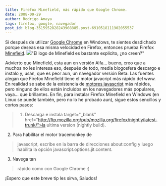 ```yaml
---
title: Firefox Minefield, más rápido que Google Chrome.
date: 2008-09-29
author: Rodrigo Amaya
tags: firefox, google, navegador
post_id: blog-3515952828243908885.post-6910518111902055537
---
```


Si después de utilizar [Google Chrome](http://www.srbyte.com/2008/09/navegador-web-de-google.html) en Windows, te sientes desdichado porque deseas esa misma velocidad en Firefox, entonces prueba Firefox [Minefield](http://www.mozilla.org/projects/minefield/). [![](http://3.bp.blogspot.com/_ayvorITawE4/SODq-MH0iNI/AAAAAAAABT0/PKMijjlShZQ/s320/minefield-icon.png)](http://3.bp.blogspot.com/_ayvorITawE4/SODq-MH0iNI/AAAAAAAABT0/PKMijjlShZQ/s1600-h/minefield-icon.png)"El logo de Minefield es bastante explicito, ¿no creen?"

Advierto que Minefield, esta aun en versión Alfa... bueno, creo que a muchos no les interesa eso, después de todo, media blogosfera descargo e instalo y, usan, que es peor aun, un navegador versión Beta. Las fuentes alegan que Firefox Minefield tiene el motor javacript más rápido del www. En realidad se sabe de la existencia de [motores javascript](http://www.machaxor.net/2008/09/26/most-fastester-browser-in-the-world-evar/) más rápidos, pero ninguno de ellos están incluidos en los navegadores más populares, vaya... que brillantes. En fin, para instalar Firefox Minefield en Windows (en Linux se puede también, pero no lo he probado aun), sigue estos sencillos y cortos pasos:

> 1. Descarga e instala target="_blank"
> href="http://ftp.mozilla.org/pub/mozilla.org/firefox/nightly/latest-trunk/">la ultima
> version (nightly build).

2. Para habilitar el motor tracemonkey de
> javascript, escribe en la barra de direcciones about:config y
> luego habilita la opción
> javascript.options.jit.content.

3. Navega tan
> rápido como con Google Chrome :)

¡Espero que este breve tip les sirva, Saludos!